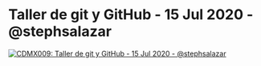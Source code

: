 # Taller de git y GitHub - 15 Jul 2020 - @stephsalazar

[![CDMX009: Taller de git y GitHub - 15 Jul 2020 - @stephsalazar](https://img.youtube.com/vi/IFDuYIpnSL4/0.jpg)](https://youtu.be/IFDuYIpnSL4)
